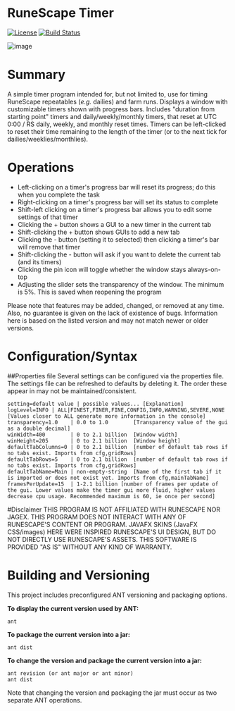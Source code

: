 RuneScape Timer
========

[![License](https://img.shields.io/hexpm/l/plug.svg)](https://github.com/Talkarcabbage/rs-timer/blob/master/LICENSE)
[![Build Status](https://travis-ci.org/Talkarcabbage/rs-timer.svg?branch=master)](https://travis-ci.org/Talkarcabbage/rs-timer)

![image](https://cloud.githubusercontent.com/assets/2666891/23511889/9571a5bc-ff13-11e6-90a3-591b1b23aefa.png)

# Summary
A simple timer program intended for, but not limited to, use for timing RuneScape repeatables (_e.g._ dailies) and farm runs. Displays a window with customizable timers shown with progress bars. Includes "duration from starting point" timers and daily/weekly/monthly timers, that reset at UTC 0:00 / RS daily, weekly, and monthly reset times. Timers can be left-clicked to reset their time remaining to the length of the timer (or to the next tick for dailies/weeklies/monthlies).

# Operations
- Left-clicking on a timer's progress bar will reset its progress; do this when you complete the task
- Right-clicking on a timer's progress bar will set its status to complete 
- Shift-left clicking on a timer's progress bar allows you to edit some settings of that timer
- Clicking the + button shows a GUI to a new timer in the current tab
- Shift-clicking the + button shows GUIs to add a new tab
- Clicking the - button (setting it to selected) then clicking a timer's bar will remove that timer
- Shift-clicking the - button will ask if you want to delete the current tab (and its timers)
- Clicking the pin icon will toggle whether the window stays always-on-top
- Adjusting the slider sets the transparency of the window. The minimum is 5%. This is saved when reopening the program


Please note that features may be added, changed, or removed at any time. Also, no guarantee is given on the lack of existence of bugs. Information here is based on the listed version and may not match newer or older versions.

# Configuration/Syntax
##Properties file
Several settings can be configured via the properties file. The settings file can be refreshed to defaults by deleting it. The order these appear in may not be maintained/consistent.

```
setting=default value | possible values... [Explanation]
logLevel=INFO | ALL|FINEST,FINER,FINE,CONFIG,INFO,WARNING,SEVERE,NONE [Values closer to ALL generate more information in the console]
transparency=1.0	| 0.0 to 1.0 		[Transparency value of the gui as a double decimal]
winWidth=400		| 0 to 2.1 billion	[Window width]
winHeight=205		| 0 to 2.1 billion	[Window height]
defaultTabColumns=0	| 0 to 2.1 billion	[number of default tab rows if no tabs exist. Imports from cfg,gridRows]
defaultTabRows=5	| 0 to 2.1 billion	[number of default tab rows if no tabs exist. Imports from cfg,gridRows]
defaultTabName=Main	| non-empty-string	[Name of the first tab if it is imported or does not exist yet. Imports from cfg,mainTabName]
framesPerUpdate=15	| 1-2.1 billion [number of frames per update of the gui. Lower values make the timer gui more fluid, higher values decrease cpu usage. Recommended maximum is 60, ie once per second]
```

#Disclaimer
THIS PROGRAM IS NOT AFFILIATED WITH RUNESCAPE NOR JAGEX. THIS PROGRAM DOES NOT INTERACT WITH ANY OF RUNESCAPE'S CONTENT OR PROGRAM. JAVAFX SKINS (JavaFX CSS/images) HERE WERE INSPIRED RUNESCAPE'S UI DESIGN, BUT DO NOT DIRECTLY USE RUNESCAPE'S ASSETS. THIS SOFTWARE IS PROVIDED "AS IS" WITHOUT ANY KIND OF WARRANTY.

# Building and Versioning

This project includes preconfigured ANT versioning and packaging options.

**To display the current version used by ANT:**
```
ant
```

**To package the current version into a jar:**
```
ant dist
```

**To change the version and package the current version into a jar:**
```
ant revision (or ant major or ant minor)
ant dist
```
Note that changing the version and packaging the jar must occur as two separate ANT operations.
